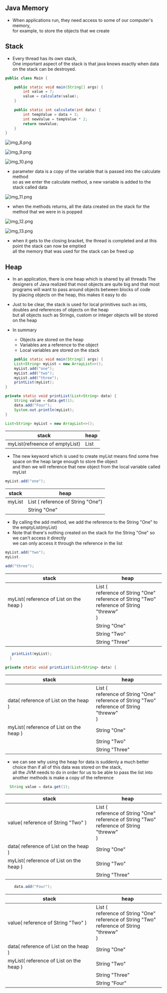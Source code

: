 ## Java Memory

* When applications run, they need access to some of our computer's memory,  
  for example, to store the objects that we create

## Stack

* Every thread has its own stack,   
  One important aspect of the stack is that java knows exactly when data on the stack can be destroyed.

```java
public class Main {

    public static void main(String[] args) {
        int value = 7;
        value = calculate(value);
    }

    public static int calculate(int data) {
        int tempValue = data + 3;
        int newValue = tempValue * 2;
        return newValue;
    }
}
```

![img_8.png](img_8.png)

![img_9.png](img_9.png)

![img_10.png](img_10.png)

* parameter data is a copy of the variable that is passed into the calculate method  
  so as we enter the calculate method, a new variable is added to the stack called data

![img_11.png](img_11.png)

* when the methods returns, all the data created on the stack for the method that we were in is popped

![img_12.png](img_12.png)

![img_13.png](img_13.png)

* when it gets to the closing bracket, the thread is completed and at this point the stack can now be emptied  
  all the memory that was used for the stack can be freed up

## Heap

* In an application, there is one heap which is shared by all threads
  The designers of Java realized that most objects are quite big and
  that most programs will want to pass around objects between blocks of code  
  by placing objects on the heap, this makes it easy to do

* Just to be clear, the stack is used for local primitives such as ints, doubles and references of objects on the
  heap   
  but all objects such as Strings, custom or integer objects will be stored on the heap

* In summary
    * Objects are stored on the heap
    * Variables are a reference to the object
    * Local variables are stored on the stack

```java
    public static void main(String[] args) {
    List<String> myList = new ArrayList<>();
    myList.add("one");
    myList.add("two");
    myList.add("three");
    printList(myList);
}

private static void printList(List<String> data) {
    String value = data.get(1);
    data.add("Four");
    System.out.println(myList);
}
```

```java
List<String> myList = new ArrayList<>();
```  

| stack                          | heap |
|--------------------------------|------|
| myList(refreence of emptyList) | List |

* The new keyword which is used to create myList means find some free space on the heap large enough to store the
  object  
  and then we will reference that new object from the local variable called myList

```java 
myList.add("one");
```  

| stack  | heap                              |
|--------|-----------------------------------|
| myList | List ( reference of String "One") |
|        | String "One"                      |

* By calling the add method, we add the reference to the String "One" to the emptyList(myList)
* Note that there's nothing created on the stack for the String "One" so we can't access it directly  
  we can only access it through the reference in the list

```java
myList.add("two");
myList.

add("three");
```   

| stack                                   | heap                                                                                                       |
|-----------------------------------------|------------------------------------------------------------------------------------------------------------|
| myList( reference of List on the heap ) | List ( <br/>reference of String "One"<br/>reference of String "Two"<br/>reference of String "threww"<br/>) |
|                                         | String "One"                                                                                               |
|                                         | String "Two"                                                                                               |
|                                         | String "Three"                                                                                             |

```java
   printList(myList);
  }

private static void printList(List<String> data) {

``` 

| stack                                   | heap                                                                                                       |
|-----------------------------------------|------------------------------------------------------------------------------------------------------------|
| data( reference of List on the heap )   | List ( <br/>reference of String "One"<br/>reference of String "Two"<br/>reference of String "threww"<br/>) |
| myList( reference of List on the heap ) | String "One"                                                                                               |
|                                         | String "Two"                                                                                               |
|                                         | String "Three"                                                                                             |  

* we can see why using the heap for data is suddenly a much better choice than if all of this data was stored on
  the stack,  
  all the JVM needs to do in order for us to be able to pass the list into another methods is make a copy of the
  reference

```java
  String value = data.get(1);
```

| stack                                   | heap                                                                                                       |
|-----------------------------------------|------------------------------------------------------------------------------------------------------------|
| value( reference of String "Two" )      | List ( <br/>reference of String "One"<br/>reference of String "Two"<br/>reference of String "threww"<br/>) |
| data( reference of List on the heap )   | String "One"                                                                                               |
| myList( reference of List on the heap ) | String "Two"                                                                                               |
|                                         | String "Three"                                                                                             |


```java
    data.add("Four");
```

| stack                                   | heap                                                                                                       |
|-----------------------------------------|------------------------------------------------------------------------------------------------------------|
| value( reference of String "Two" )      | List ( <br/>reference of String "One"<br/>reference of String "Two"<br/>reference of String "threww"<br/>) |
| data( reference of List on the heap )   | String "One"                                                                                               |
| myList( reference of List on the heap ) | String "Two"                                                                                               |
|                                         | String "Three"                                                                                             |
|                                         | String "Four"                                                                                              |

